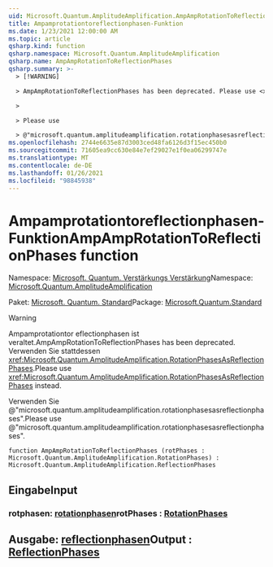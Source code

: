 ```yaml
---
uid: Microsoft.Quantum.AmplitudeAmplification.AmpAmpRotationToReflectionPhases
title: Ampamprotationtoreflectionphasen-Funktion
ms.date: 1/23/2021 12:00:00 AM
ms.topic: article
qsharp.kind: function
qsharp.namespace: Microsoft.Quantum.AmplitudeAmplification
qsharp.name: AmpAmpRotationToReflectionPhases
qsharp.summary: >-
  > [!WARNING]

  > AmpAmpRotationToReflectionPhases has been deprecated. Please use <xref:Microsoft.Quantum.AmplitudeAmplification.RotationPhasesAsReflectionPhases> instead.

  >

  > Please use

  > @"microsoft.quantum.amplitudeamplification.rotationphasesasreflectionphases".
ms.openlocfilehash: 2744e6635e87d3003ced48fa6126d3f15ec450b0
ms.sourcegitcommit: 71605ea9cc630e84e7ef29027e1f0ea06299747e
ms.translationtype: MT
ms.contentlocale: de-DE
ms.lasthandoff: 01/26/2021
ms.locfileid: "98845938"
---
```

# <a name="ampamprotationtoreflectionphases-function"></a><span data-ttu-id="6c47f-102">Ampamprotationtoreflectionphasen-Funktion</span><span class="sxs-lookup"><span data-stu-id="6c47f-102">AmpAmpRotationToReflectionPhases function</span></span>

<span data-ttu-id="6c47f-103">Namespace: [Microsoft. Quantum. Verstärkungs Verstärkung](xref:Microsoft.Quantum.AmplitudeAmplification)</span><span class="sxs-lookup"><span data-stu-id="6c47f-103">Namespace: [Microsoft.Quantum.AmplitudeAmplification](xref:Microsoft.Quantum.AmplitudeAmplification)</span></span>

<span data-ttu-id="6c47f-104">Paket: [Microsoft. Quantum. Standard](https://nuget.org/packages/Microsoft.Quantum.Standard)</span><span class="sxs-lookup"><span data-stu-id="6c47f-104">Package: [Microsoft.Quantum.Standard](https://nuget.org/packages/Microsoft.Quantum.Standard)</span></span>


> [!WARNING]
> <span data-ttu-id="6c47f-105">Ampamprotationtor eflectionphasen ist veraltet.</span><span class="sxs-lookup"><span data-stu-id="6c47f-105">AmpAmpRotationToReflectionPhases has been deprecated.</span></span> <span data-ttu-id="6c47f-106">Verwenden Sie stattdessen <xref:Microsoft.Quantum.AmplitudeAmplification.RotationPhasesAsReflectionPhases>.</span><span class="sxs-lookup"><span data-stu-id="6c47f-106">Please use <xref:Microsoft.Quantum.AmplitudeAmplification.RotationPhasesAsReflectionPhases> instead.</span></span>
>
> <span data-ttu-id="6c47f-107">Verwenden Sie @"microsoft.quantum.amplitudeamplification.rotationphasesasreflectionphases".</span><span class="sxs-lookup"><span data-stu-id="6c47f-107">Please use @"microsoft.quantum.amplitudeamplification.rotationphasesasreflectionphases".</span></span>



```qsharp
function AmpAmpRotationToReflectionPhases (rotPhases : Microsoft.Quantum.AmplitudeAmplification.RotationPhases) : Microsoft.Quantum.AmplitudeAmplification.ReflectionPhases
```


## <a name="input"></a><span data-ttu-id="6c47f-108">Eingabe</span><span class="sxs-lookup"><span data-stu-id="6c47f-108">Input</span></span>

### <a name="rotphases--rotationphases"></a><span data-ttu-id="6c47f-109">rotphasen: [rotationphasen](xref:Microsoft.Quantum.AmplitudeAmplification.RotationPhases)</span><span class="sxs-lookup"><span data-stu-id="6c47f-109">rotPhases : [RotationPhases](xref:Microsoft.Quantum.AmplitudeAmplification.RotationPhases)</span></span>





## <a name="output--reflectionphases"></a><span data-ttu-id="6c47f-110">Ausgabe: [reflectionphasen](xref:Microsoft.Quantum.AmplitudeAmplification.ReflectionPhases)</span><span class="sxs-lookup"><span data-stu-id="6c47f-110">Output : [ReflectionPhases](xref:Microsoft.Quantum.AmplitudeAmplification.ReflectionPhases)</span></span>

